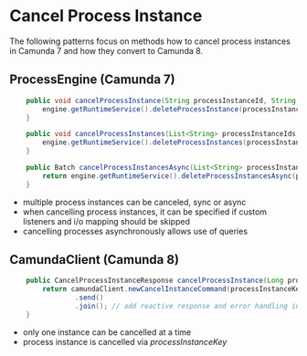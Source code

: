 # Cancel Process Instance

The following patterns focus on methods how to cancel process instances in Camunda 7 and how they convert to Camunda 8.

## ProcessEngine (Camunda 7)

```java
    public void cancelProcessInstance(String processInstanceId, String deleteReason) {
        engine.getRuntimeService().deleteProcessInstance(processInstanceId, deleteReason);
    }
```

```java
    public void cancelProcessInstances(List<String> processInstanceIds, String deleteReason, boolean skipCustomListeners, boolean externallyTerminated) {
        engine.getRuntimeService().deleteProcessInstances(processInstanceIds, deleteReason, skipCustomListeners, externallyTerminated);
    }
```

```java
    public Batch cancelProcessInstancesAsync(List<String> processInstanceIds, String deleteReason) {
        return engine.getRuntimeService().deleteProcessInstancesAsync(processInstanceIds, deleteReason);
    }
```

-   multiple process instances can be canceled, sync or async
-   when cancelling process instances, it can be specified if custom listeners and i/o mapping should be skipped
-   cancelling processes asynchronously allows use of queries

## CamundaClient (Camunda 8)

```java
    public CancelProcessInstanceResponse cancelProcessInstance(Long processInstanceKey) {
        return camundaClient.newCancelInstanceCommand(processInstanceKey)
                .send()
                .join(); // add reactive response and error handling instead of join()
    }
```

-   only one instance can be cancelled at a time
-   process instance is cancelled via _processInstanceKey_
